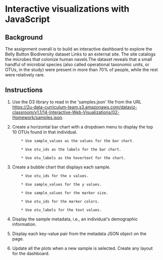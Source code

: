# Interactive visualizations with JavaScript

## Background
The assignment overall is to build an interactive dashboard to explore the Belly Button Biodiversity dataset Links to an external site. The site catalogs the microbes that colonize human navels.The dataset reveals that a small handful of microbial species (also called operational taxonomic units, or OTUs, in the study) were present in more than 70% of people, while the rest were relatively rare.

## Instructions
1.	Use the D3 library to read in the 'samples.json' file from the URL https://2u-data-curriculum-team.s3.amazonaws.com/dataviz-classroom/v1.1/14-Interactive-Web-Visualizations/02-Homework/samples.json.

2.	Create a horizontal bar chart with a dropdown menu to display the top 10 OTUs found in that individual.
   
            * Use sample_values as the values for the bar chart.
   
            * Use otu_ids as the labels for the bar chart.
    
            * Use otu_labels as the hovertext for the chart.
    
3.	Create a bubble chart that displays each sample.

            * Use otu_ids for the x values.
   
            * Use sample_values for the y values.
   
            * Use sample_values for the marker size.
   
            * Use otu_ids for the marker colors.
   
            * Use otu_labels for the text values.

4.	Display the sample metadata, i.e., an individual's demographic information.

5.	Display each key-value pair from the metadata JSON object on the page.

6. Update all the plots when a new sample is selected. Create any layout for the dashboard. 



